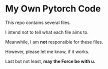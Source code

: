 # My Own Pytorch Code

This repo contains several files. 

I intend not to tell what each file aims to.

Meanwhile, I am **not** responsible for these files. 

However, please let me know, if it works.

Last but not least, **may the Force be with u.**

